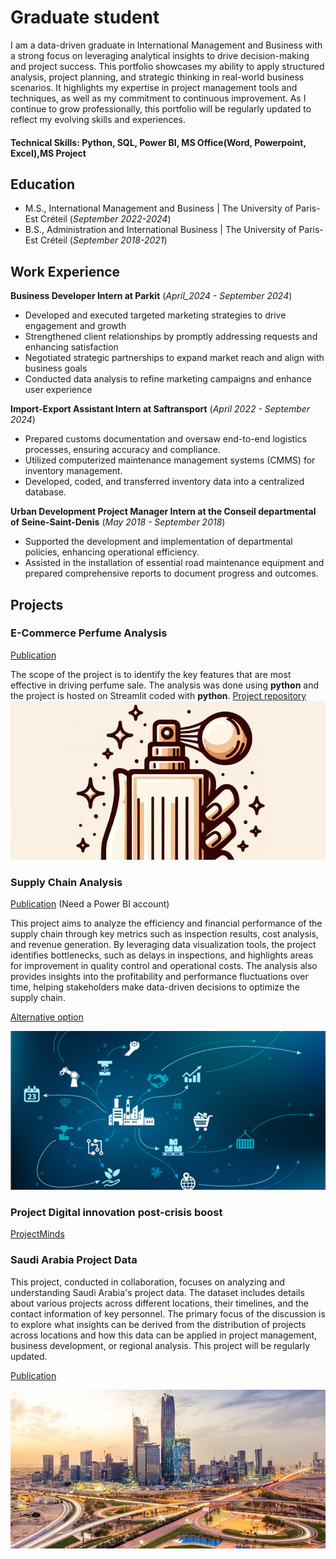 # Graduate student
I am a data-driven graduate in International Management and Business with a strong focus on leveraging analytical insights to drive decision-making and project success. This portfolio showcases my ability to apply structured analysis, project planning, and strategic thinking in real-world business scenarios. It highlights my expertise in project management tools and techniques, as well as my commitment to continuous improvement. As I continue to grow professionally, this portfolio will be regularly updated to reflect my evolving skills and experiences.

#### Technical Skills: Python, SQL, Power BI, MS Office(Word, Powerpoint, Excel),MS Project

## Education
- M.S., International Management and Business	| The University of Paris-Est Créteil (_September 2022-2024_)	 			        		
- B.S., Administration and International Business | The University of Paris-Est Créteil (_September 2018-2021_)

## Work Experience
**Business Developer Intern at Parkit** (_April_2024 - September 2024_)
- Developed and executed targeted marketing strategies to drive engagement and growth
- Strengthened client relationships by promptly addressing requests and enhancing satisfaction
- Negotiated strategic partnerships to expand market reach and align with business goals
- Conducted data analysis to refine marketing campaigns and enhance user experience

**Import-Export Assistant Intern at Saftransport** (_April 2022 - September 2024_)
- Prepared customs documentation and oversaw end-to-end logistics processes, ensuring accuracy and compliance.
- Utilized computerized maintenance management systems (CMMS) for inventory management.
- Developed, coded, and transferred inventory data into a centralized database.

**Urban Development Project Manager Intern at the Conseil departmental of Seine-Saint-Denis** (_May 2018 - September 2018_)
- Supported the development and implementation of departmental policies, enhancing operational efficiency.
- Assisted in the installation of essential road maintenance equipment and prepared comprehensive reports to document progress and outcomes.

## Projects 
### E-Commerce Perfume Analysis
[Publication](https://yazid2310-perfumeanalysis-perfume-dashboard-5wnoht.streamlit.app/)

The scope of the project is to identify the key features that are most effective in driving perfume sale. The analysis was done using **python** and the project is hosted on Streamlit coded with **python**.
[Project repository](https://github.com/Yazid2310/PerfumeAnalysis)
![Perfume](assets/img/dataset-cover.png)

### Supply Chain Analysis
[Publication](https://upecnumerique-my.sharepoint.com/:u:/r/personal/yazid_aboudou_etu_u-pec_fr/Documents/Supply%20chain%20analysis.pbix?csf=1&web=1&e=UxTBd7) (Need a Power BI account)

This project aims to analyze the efficiency and financial performance of the supply chain through key metrics such as inspection results, cost analysis, and revenue generation. By leveraging data visualization tools, the project identifies bottlenecks, such as delays in inspections, and highlights areas for improvement in quality control and operational costs. The analysis also provides insights into the profitability and performance fluctuations over time, helping stakeholders make data-driven decisions to optimize the supply chain.

[Alternative option](https://yazid2310.github.io/supplychainanalysis/)

![Supplychain](assets/img/datasetsupply.png)

### Project Digital innovation post-crisis boost
[ProjectMinds](PROJETWEBMARKETING(1).pdf)


### Saudi Arabia Project Data

This project, conducted in collaboration, focuses on analyzing and understanding Saudi Arabia's project data. The dataset includes details about various projects across different locations, their timelines, and the contact information of key personnel. The primary focus of the discussion is to explore what insights can be derived from the distribution of projects across locations and how this data can be applied in project management, business development, or regional analysis. This project will be regularly updated.

[Publication](https://www.kaggle.com/datasets/mohamedramadan2040/saudi-arabia-project-data/data)

![saudi](assets/img/dataset-cover.jpeg)



